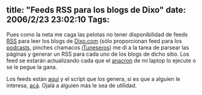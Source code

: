 title: "Feeds RSS para los blogs de Dixo"
date: 2006/2/23 23:02:10
Tags: 
---
<p>Pues como la neta me caga las pelotas no tener disponibilidad de feeds <a target="_blank" href="http://en.wikipedia.org/wiki/RSS">RSS</a> para leer los blogs de <a target="_blank" href="http://www.dixo.com">Dixo.com</a> (sólo proporcionan feed para los <a target="_blank" href="http://en.wikipedia.org/wiki/Podcasting">podcasts</a>, pinches chamacos <a target="_blank" href="http://en.wikipedia.org/wiki/ITunes">iTuneseros</a>) me di a la tarea de parsear las páginas y generar un RSS para cada uno de los blogs de dicho sitio. Los feed se estarán actualizando cada que el <a target="_blank" href="http://anacron.sourceforge.net">anacron</a> de mi laptop lo ejecute o se le pegue la gana.</p>

<p>Los feeds están <a target="_blank" href="http://www.puntodeb.com/dixo/">aquí</a> y el script que los genera, si es que a alguien le interesa, <a target="_blank" href="http://www.damog.net/files/misc/dixo-rss.perl.html">acá</a>. Ojalá a alguien más le sea de utilidad.</p>
